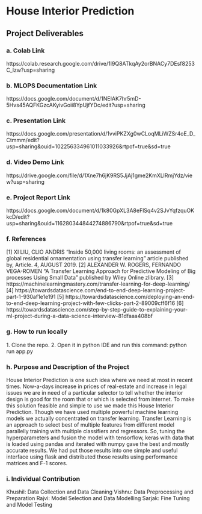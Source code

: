 # House Interior Prediction

<h2>Project Deliverables</h2>
<h3>a. Colab Link</h3>
https://colab.research.google.com/drive/1I9Q8ATkqAy2orBNACy7DEsf8253C_lzw?usp=sharing

<h3>b. MLOPS Documentation Link</h3>
https://docs.google.com/document/d/1NEIAK7hr5mD-5Hvs45AQFKGzcAKyivGoii8YpUjfYDc/edit?usp=sharing

<h3>c. Presentation Link</h3>
https://docs.google.com/presentation/d/1vviPKZXg0wCLoqMLiWZSr4oE_D_Ctmmm/edit?usp=sharing&ouid=102256334961011033926&rtpof=true&sd=true

<h3>d. Video Demo Link</h3>
https://drive.google.com/file/d/1Xne7h6jK9RS5JjAj1gme2KmXLlRmjYdz/view?usp=sharing

<h3>e. Project Report Link</h3>
https://docs.google.com/document/d/1k80GpXL3A8eFlSq4v2SJvYqfzquOKkcD/edit?usp=sharing&ouid=116280344844274886790&rtpof=true&sd=true

<h3>f. References</h3>
[1] XI LIU, CLIO ANDRIS “Inside 50,000	living rooms: an assessment of global residential ornamentation using transfer learning” article published by, Article. 4, AUGUST 2019.
[2] ALEXANDER W. ROGERS, FERNANDO VEGA-ROMEN “A Transfer Learning Approach for Predictive Modeling of Big processes Using Small Data” published by Wiley Online zlibrary.
[3] https://machinelearningmastery.com/transfer-learning-for-deep-learning/ 
[4] https://towardsdatascience.com/end-to-end-deep-learning-project-part-1-930af1e1e191
[5] https://towardsdatascience.com/deploying-an-end-to-end-deep-learning-project-with-few-clicks-part-2-89009cff6f16
[6] https://towardsdatascience.com/step-by-step-guide-to-explaining-your-ml-project-during-a-data-science-interview-81dfaaa408bf

<h3>g. How to run locally</h3>
1. Clone the repo.
2. Open it in python IDE and run this command: python run app.py

<h3>h. Purpose and Description of the Project</h3>
House Interior Prediction is one such idea where we need at most in recent times. Now-a-days increase in prices of real-estate and increase in legal issues we are in need of a particular selector to tell whether the interior design is good for the room that or which is selected from internet. To make this solution feasible and simple to use we made this House Interior Prediction. Though we have used multiple powerful machine learning models we actually concentrated on transfer learning. Transfer Learning is an approach to select best of multiple features from different model parallelly training with multiple classifiers and regressors. So, tuning the hyperparameters and fusion the model with tensorflow, keras with data that is loaded using pandas and iterated with numpy gave the best and mostly accurate results. We had put those results into one simple and useful interface using flask and distributed those results using performance matrices and F-1 scores.

<h3>i. Individual Contribution</h3>
Khushil: Data Collection and Data Cleaning
Vishnu: Data Preprocessing and Preparation
Rajvi: Model Selection and Data Modelling
Sarjak: Fine Tuning and Model Testing
